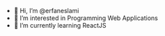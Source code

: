 - 👋 Hi, I’m @erfaneslami
- 👀 I’m interested in Programming Web Applications
- 🌱 I’m currently learning ReactJS

